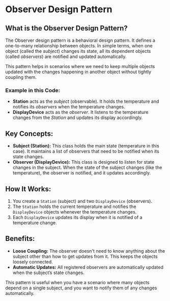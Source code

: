 # Observer Design Pattern

## What is the Observer Design Pattern?

The Observer design pattern is a behavioral design pattern. It defines a one-to-many relationship between objects. In simple terms, when one object (called the _subject_) changes its state, all its dependent objects (called _observers_) are notified and updated automatically.

This pattern helps in scenarios where we need to keep multiple objects updated with the changes happening in another object without tightly coupling them.

### Example in this Code:

- **Station** acts as the _subject_ (observable). It holds the temperature and notifies its _observers_ when the temperature changes.
- **DisplayDevice** acts as the _observer_. It listens to the temperature changes from the _Station_ and updates its display accordingly.

## Key Concepts:

- **Subject (Station):** This class holds the main state (temperature in this case). It maintains a list of observers that need to be notified when its state changes.
- **Observer (DisplayDevice):** This class is designed to listen for state changes in the subject. When the state of the subject changes (like the temperature), the observer is notified, and it updates accordingly.

## How It Works:

1. You create a `Station` (subject) and two `DisplayDevice` (observers).
2. The `Station` holds the current temperature and notifies the `DisplayDevice` objects whenever the temperature changes.
3. Each `DisplayDevice` updates its display when it is notified of a temperature change.

## Benefits:

- **Loose Coupling:** The observer doesn't need to know anything about the subject other than how to get updates from it. This keeps the objects loosely connected.
- **Automatic Updates:** All registered observers are automatically updated when the subject’s state changes.

This pattern is useful when you have a scenario where many objects depend on a single subject, and you want to notify them of any changes automatically.
